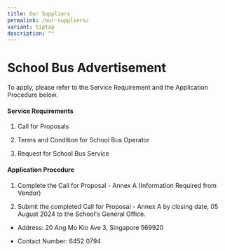 ```yaml
---
title: Our Suppliers
permalink: /our-suppliers/
variant: tiptap
description: ""
---
```

<h1>School Bus Advertisement</h1>
<p></p>
<p>To apply, please refer to the Service Requirement and the Application
Procedure below.</p>
<h4>Service Requirements</h4>
<ol data-tight="true" class="tight">
<li>
<p>Call for Proposals</p>
</li>
<li>
<p>Terms and Condition for School Bus Operator</p>
</li>
<li>
<p>Request for School Bus Service</p>
</li>
</ol>
<h4>Application Procedure</h4>
<ol data-tight="true" class="tight">
<li>
<p>Complete the Call for Proposal - Annex A (Information Required from Vendor)</p>
</li>
<li>
<p>Submit the completed Call for Proposal - Annex A by closing date, 05 August
2024 to the School's General Office.</p>
</li>
</ol>
<ul data-tight="true" class="tight">
<li>
<p>Address: 20 Ang Mo Kio Ave 3, Singapore 569920</p>
</li>
<li>
<p>Contact Number: 6452 0794</p>
</li>
</ul>
<p></p>